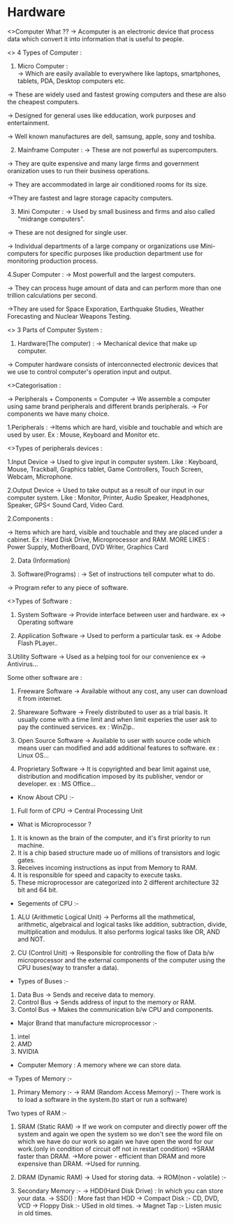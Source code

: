 # Hardware

<>Computer What ??
-> Acomputer is an electronic device that process data which convert it into information that is useful to people.

<> 4 Types of Computer : 

1. Micro Computer :  
-> Which are easily available to everywhere like laptops, smartphones, tablets, PDA, Desktop computers etc.

-> These are widely used and fastest growing computers and these are also the cheapest computers.

-> Designed for general uses like edducation, work purposes and entertainment.

-> Well known manufactures are dell, samsung, apple, sony and toshiba.

2. Mainframe Computer : 
-> These are not powerful as supercomputers.

-> They are quite expensive and many large firms and government oranization uses to run their business operations.

-> They are accommodated in large air conditioned rooms for its size.

->They are fastest and lagre storage capacity computers.

3. Mini Computer : 
-> Used by small business and firms and also called "midrange computers".

-> These are not designed for single user.

-> Individual departments of a large company or organizations use Mini-computers for specific purposes like production department use for monitoring production process.

4.Super Computer : 
-> Most powerfull and the largest computers.

-> They can process huge amount of data and can perform more than one trillion calculations per second.

->They are used for Space Exporation, Earthquake Studies, Weather Forecasting and Nuclear Weapons Testing.

<> 3 Parts of Computer System : 

1. Hardware(The computer) :
-> Mechanical device that make up computer.

-> Computer hardware consists of interconnected electronic devices that we use to control computer's operation input and output.

<>Categorisation : 

-> Peripherals + Components = Computer
-> We assemble a computer using same brand peripherals and different brands peripherals.
-> For components we have many choice.

1.Peripherals : 
->Items which are hard, visible and touchable and which are used by user.
Ex : Mouse, Keyboard and  Monitor etc.

<>Types of peripherals devices : 

1.Input Device -> Used to give input in computer system.
Like : Keyboard, Mouse, Trackball, Graphics tablet, Game Controllers, Touch Screen, Webcam, Microphone.

2.Output Device -> Used to take output as a result of our input in our computer system.
Like : Monitor, Printer, Audio Speaker, Headphones, Speaker, GPS< Sound Card, Video Card.

2.Components : 

-> Items which are hard, visible and touchable and they are placed under a cabinet.
Ex : Hard Disk Drive, Microprocessor and RAM.
MORE LIKES : Power Supply, MotherBoard, DVD Writer, Graphics Card

2. Data (Information)

3. Software(Programs) : 
-> Set of instructions tell computer what to do.

-> Program refer to any piece of software. 

<>Types of Software : 

1. System Software -> Provide interface between user and hardware. 
ex -> Operating software

2. Application Software -> Used to perform a particular task.
ex -> Adobe Flash PLayer..

3.Utility Software -> Used as a helping tool for our convenience 
ex -> Antivirus...

Some other software are : 
1. Freeware Software -> Available without any cost, any user can download it from internet.

2. Shareware Software -> Freely distributed to user as a trial basis. It usually come with a time limit and when limit experies the user ask to pay the continued services. 
ex : WinZip..

3. Open Source Software -> Available to user with source code which means user can modified and add additional features to software.
ex : Linux OS...


4. Proprietary Software -> It is copyrighted and bear limit against use, distribution and modification imposed by its publisher, vendor or developer.
ex : MS Office...

* Know About CPU :-
1. Full form of CPU -> Central Processing Unit

* What is Microprocessor ?  
1. It is known as the brain of the computer, and it's first priority to run machine.
2. It is a chip based structure made uo of millions of transistors and logic gates.
3. Receives incoming instructions as input from Memory to RAM.
4. It is responsible for speed and capacity to execute tasks.
5. These microprocessor are categorized into 2 different architecture 32 bit and 64 bit.

* Segements of CPU :-

1. ALU (Arithmetic Logical Unit) -> Performs all the mathmetical, arithmetic, algebraical and logical tasks like addition, subtraction, divide, multiplication and modulus. It also performs logical tasks like OR, AND and NOT.

2. CU (Control Unit) -> Responsible for controlling the flow of Data b/w microprocessor and the external components of the computer using the CPU buses(way to transfer a data).

* Types of Buses :-

1. Data Bus -> Sends and receive data to memory.
2. Control Bus -> Sends address of input to the memory or RAM.
3. Contol Bus -> Makes the communication b/w CPU and components.

* Major Brand that manufacture microprocessor :-
1. intel
2. AMD
3. NVIDIA

* Computer Memory : A memory where we can store data.

-> Types of Memory :-

1. Primary Memory :-
-> RAM (Random Access Memory) :- There work is to load a software in the system.(to start or run a software)

Two types of RAM :-

1. SRAM (Static RAM) -> If we work on computer and directly power off the system and again we open the system so we don't see the word file on which we have do our work so again we have open                               the word for our work.(only in condition of circuit off not in restart condition)
->SRAM faster than DRAM.
->More power - efficient than DRAM and more expensive than DRAM.
->Used for running.

2. DRAM (Dynamic RAM) ->  Used for storing data.
-> ROM(non - volatile) :- 

2. Secondary Memory :-
-> HDD(Hard Disk Drive) : In which you can store your data.
-> SSD() : More fast than HDD
-> Compact Disk :- CD, DVD, VCD
-> Floppy Disk :- USed in old times.
-> Magnet Tap :- Listen music in old times.
